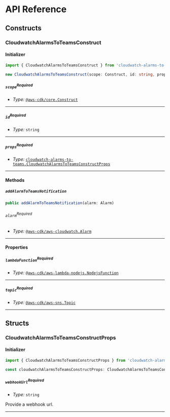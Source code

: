 # API Reference <a name="API Reference"></a>

## Constructs <a name="Constructs"></a>

### CloudwatchAlarmsToTeamsConstruct <a name="cloudwatch-alarms-to-teams.CloudwatchAlarmsToTeamsConstruct"></a>

#### Initializer <a name="cloudwatch-alarms-to-teams.CloudwatchAlarmsToTeamsConstruct.Initializer"></a>

```typescript
import { CloudwatchAlarmsToTeamsConstruct } from 'cloudwatch-alarms-to-teams'

new CloudwatchAlarmsToTeamsConstruct(scope: Construct, id: string, props: CloudwatchAlarmsToTeamsConstructProps)
```

##### `scope`<sup>Required</sup> <a name="cloudwatch-alarms-to-teams.CloudwatchAlarmsToTeamsConstruct.parameter.scope"></a>

- *Type:* [`@aws-cdk/core.Construct`](#@aws-cdk/core.Construct)

---

##### `id`<sup>Required</sup> <a name="cloudwatch-alarms-to-teams.CloudwatchAlarmsToTeamsConstruct.parameter.id"></a>

- *Type:* `string`

---

##### `props`<sup>Required</sup> <a name="cloudwatch-alarms-to-teams.CloudwatchAlarmsToTeamsConstruct.parameter.props"></a>

- *Type:* [`cloudwatch-alarms-to-teams.CloudwatchAlarmsToTeamsConstructProps`](#cloudwatch-alarms-to-teams.CloudwatchAlarmsToTeamsConstructProps)

---

#### Methods <a name="Methods"></a>

##### `addAlarmToTeamsNotification` <a name="cloudwatch-alarms-to-teams.CloudwatchAlarmsToTeamsConstruct.addAlarmToTeamsNotification"></a>

```typescript
public addAlarmToTeamsNotification(alarm: Alarm)
```

###### `alarm`<sup>Required</sup> <a name="cloudwatch-alarms-to-teams.CloudwatchAlarmsToTeamsConstruct.parameter.alarm"></a>

- *Type:* [`@aws-cdk/aws-cloudwatch.Alarm`](#@aws-cdk/aws-cloudwatch.Alarm)

---


#### Properties <a name="Properties"></a>

##### `lambdaFunction`<sup>Required</sup> <a name="cloudwatch-alarms-to-teams.CloudwatchAlarmsToTeamsConstruct.property.lambdaFunction"></a>

- *Type:* [`@aws-cdk/aws-lambda-nodejs.NodejsFunction`](#@aws-cdk/aws-lambda-nodejs.NodejsFunction)

---

##### `topic`<sup>Required</sup> <a name="cloudwatch-alarms-to-teams.CloudwatchAlarmsToTeamsConstruct.property.topic"></a>

- *Type:* [`@aws-cdk/aws-sns.Topic`](#@aws-cdk/aws-sns.Topic)

---


## Structs <a name="Structs"></a>

### CloudwatchAlarmsToTeamsConstructProps <a name="cloudwatch-alarms-to-teams.CloudwatchAlarmsToTeamsConstructProps"></a>

#### Initializer <a name="[object Object].Initializer"></a>

```typescript
import { CloudwatchAlarmsToTeamsConstructProps } from 'cloudwatch-alarms-to-teams'

const cloudwatchAlarmsToTeamsConstructProps: CloudwatchAlarmsToTeamsConstructProps = { ... }
```

##### `webhookUrl`<sup>Required</sup> <a name="cloudwatch-alarms-to-teams.CloudwatchAlarmsToTeamsConstructProps.property.webhookUrl"></a>

- *Type:* `string`

Provide a webhook url.

---



